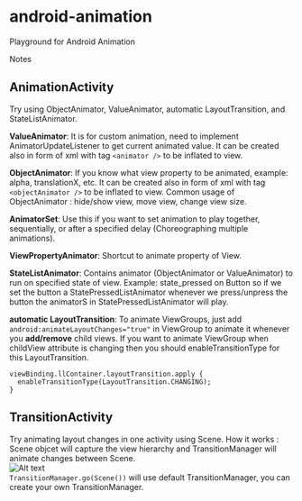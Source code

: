 # android-animation
Playground for Android Animation

Notes

## AnimationActivity
Try using ObjectAnimator, ValueAnimator, automatic LayoutTransition, and StateListAnimator.

**ValueAnimator**: It is for custom animation, need to implement AnimatorUpdateListener to get current animated value. It can be created also in form of xml with tag `<animator />` to be inflated to view.

**ObjectAnimator**: If you know what view property to be animated, example: alpha, translationX, etc. It can be created also in form of xml with tag `<objectAnimator />` to be inflated to view. Common usage of ObjectAnimator : hide/show view, move view, change view size.

**AnimatorSet**: Use this if you want to set animation to play together, sequentially, or after a specified delay (Choreographing multiple animations).

**ViewPropertyAnimator**: Shortcut to animate property of View.

**StateListAnimator**: Contains animator (ObjectAnimator or ValueAnimator) to run on specified state of view. Example: state_pressed on Button so if we set the button a StatePressedListAnimator whenever we press/unpress the button the animatorS in StatePressedListAnimator will play.

**automatic LayoutTransition**: To animate ViewGroups, just add `android:animateLayoutChanges="true"` in ViewGroup to animate it whenever you **add/remove** child views. If you want to animate ViewGroup when childView attribute is changing then you should enableTransitionType for this LayoutTransition.
```
viewBinding.llContainer.layoutTransition.apply {
  enableTransitionType(LayoutTransition.CHANGING);
}
```

## TransitionActivity
Try animating layout changes in one activity using Scene.
How it works : 
Scene objcet will capture the view hierarchy and TransitionManager will animate changes between Scene.\
![Alt text](https://developer.android.com/images/transitions/transitions_diagram.png "From Android Documentation")\
`TransitionManager.go(Scene())` will use default TransitionManager, you can create your own TransitionManager.
